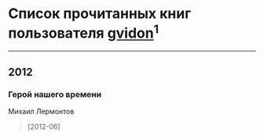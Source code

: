 # Список прочитанных книг пользователя [gvidon](http://vk.com/id28025935)<sup>1</sup>
---

## 2012

### Герой нашего времени
Михаил Лермонтов
> [2012-06] 



